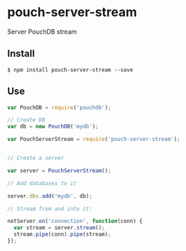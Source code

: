 # pouch-server-stream

Server PouchDB stream

## Install

```
$ npm install pouch-server-stream --save
```


## Use

```js
var PouchDB = require('pouchdb');

// Create DB
var db = new PouchDB('mydb');

var PouchServerStream = require('pouch-server-stream');


// Create a server

var server = PouchServerStream();

// Add databases to it

server.dbs.add('mydb', db);

// Stream from and into it:

netServer.on('connection', function(conn) {
  var stream = server.stream();
  stream.pipe(conn).pipe(stream);
});

```